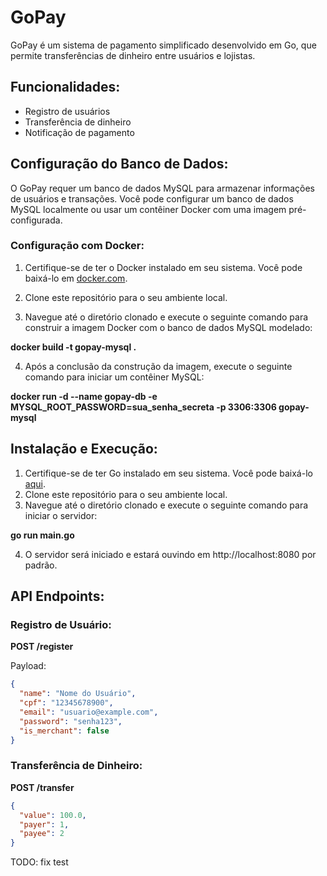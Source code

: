 # GoPay

GoPay é um sistema de pagamento simplificado desenvolvido em Go, que permite transferências de dinheiro entre usuários e lojistas.


## Funcionalidades:

- Registro de usuários
- Transferência de dinheiro
- Notificação de pagamento

## Configuração do Banco de Dados:


O GoPay requer um banco de dados MySQL para armazenar informações de usuários e transações. Você pode configurar um banco de dados MySQL localmente ou usar um contêiner Docker com uma imagem pré-configurada.



### Configuração com Docker:

1. Certifique-se de ter o Docker instalado em seu sistema. Você pode baixá-lo em [docker.com](https://www.docker.com/get-started).

2. Clone este repositório para o seu ambiente local.

3. Navegue até o diretório clonado e execute o seguinte comando para construir a imagem Docker com o banco de dados MySQL modelado:

**docker build -t gopay-mysql .**

4. Após a conclusão da construção da imagem, execute o seguinte comando para iniciar um contêiner MySQL:

**docker run -d --name gopay-db -e MYSQL_ROOT_PASSWORD=sua_senha_secreta -p 3306:3306 gopay-mysql**

## Instalação e Execução:

1. Certifique-se de ter Go instalado em seu sistema. Você pode baixá-lo [aqui](https://golang.org/dl/).
2. Clone este repositório para o seu ambiente local.
3. Navegue até o diretório clonado e execute o seguinte comando para iniciar o servidor:

**go run main.go**

4. O servidor será iniciado e estará ouvindo em http://localhost:8080 por padrão.

## API Endpoints:

### Registro de Usuário:

**POST /register**


Payload:

```json
{
  "name": "Nome do Usuário",
  "cpf": "12345678900",
  "email": "usuario@example.com",
  "password": "senha123",
  "is_merchant": false
}
```

### Transferência de Dinheiro:

**POST /transfer**
```json
{
  "value": 100.0,
  "payer": 1,
  "payee": 2
}
```

TODO: fix test
